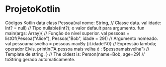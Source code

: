 # ProjetoKotlin
Códigos Kotlin
data class Pessoa(val nome: String, // Classe data.
                 val idade: Int? = null) // Tipo nullable(Int?); o valor default para argumento.
fun main(args: Array<String>){ // Função de nível superior.
    val pessoas = listOf(Pessoa("Alice"),
                        Pessoa("Bob", idade = 29)) // Argumento nomeado.
    val pessoamaisvelha = pessoas.maxBy {it.idade?:0} // Expressão lambda; operador Elvis.
    println("A pessoa mais velha é : $pessoamaisvelha") // Template de string.
}
// The oldest is: Person(name=Bob, age=29) // toString gerado automaticamente.
